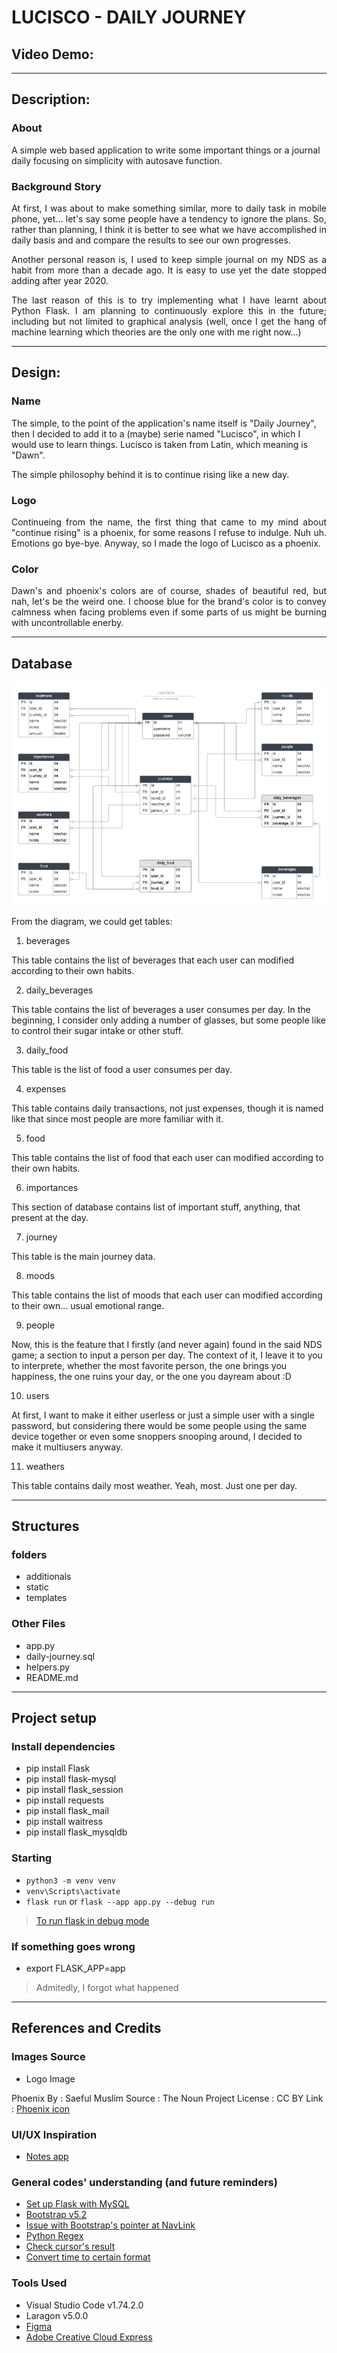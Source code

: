 # LUCISCO - DAILY JOURNEY

## Video Demo: <URL HERE>

---

## Description:

### About

<div ctyle="text-align: justify">

A simple web based application to write some important things or a journal daily focusing on simplicity with autosave function.

</div>

### Background Story

<div style="text-align: justify">

At first, I was about to make something similar, more to daily task in mobile phone, yet... let's say some people have a tendency to ignore the plans. So, rather than planning, I think it is better to see what we have accomplished in daily basis and and compare the results to see our own progresses.

Another personal reason is, I used to keep simple journal on my NDS as a habit from more than a decade ago. It is easy to use yet the date stopped adding after year 2020.

The last reason of this is to try implementing what I have learnt about Python Flask. I am planning to continuously explore this in the future; including but not limited to graphical analysis (well, once I get the hang of machine learning which theories are the only one with me right now...)

</div>

---

## Design:

### Name

The simple, to the point of the application's name itself is "Daily Journey", then I decided to add it to a (maybe) serie named "Lucisco", in which I would use to learn things. Lucisco is taken from Latin, which meaning is "Dawn".

>

The simple philosophy behind it is to continue rising like a new day.

### Logo

<div style="text-align: justify">

Continueing from the name, the first thing that came to my mind about "continue rising" is a phoenix, for some reasons I refuse to indulge. Nuh uh. Emotions go bye-bye. Anyway, so I made the logo of Lucisco as a phoenix.

</div>

### Color

<div style="text-align: justify">

Dawn's and phoenix's colors are of course, shades of beautiful red, but nah, let's be the weird one. I choose blue for the brand's color is to convey calmness when facing problems even if some parts of us might be burning with uncontrollable enerby.

</div>

---

## Database

![ERD](/additionals/database-scheme.png)

From the diagram, we could get tables:

1. beverages

This table contains the list of beverages that each user can modified according to their own habits.

2. daily_beverages

This table contains the list of beverages a user consumes per day. In the beginning, I consider only adding a number of glasses, but some people like to control their sugar intake or other stuff.

3. daily_food

This table is the list of food a user consumes per day.

4. expenses

This table contains daily transactions, not just expenses, though it is named like that since most people are more familiar with it.

5. food

This table contains the list of food that each user can modified according to their own habits.

6. importances

This section of database contains list of important stuff, anything, that present at the day.

7. journey

This table is the main journey data.

8. moods

This table contains the list of moods that each user can modified according to their own... usual emotional range.

9. people

Now, this is the feature that I firstly (and never again) found in the said NDS game; a section to input a person per day. The context of it, I leave it to you to interprete, whether the most favorite person, the one brings you happiness, the one ruins your day, or the one you dayream about :D

10. users

At first, I want to make it either userless or just a simple user with a single password, but considering there would be some people using the same device together or even some snoppers snooping around, I decided to make it multiusers anyway.

11. weathers

This table contains daily most weather. Yeah, most. Just one per day.

---

## Structures

### folders

- additionals
- static
- templates

### Other Files

- app.py
- daily-journey.sql
- helpers.py
- README.md

---

## Project setup

### Install dependencies

- pip install Flask
- pip install flask-mysql
- pip install flask_session
- pip install requests
- pip install flask_mail
- pip install waitress
- pip install flask_mysqldb

### Starting

- `python3 -m venv venv`
- `venv\Scripts\activate`
- `flask run` or `flask --app app.py --debug run`

> [To run flask in debug mode](https://stackoverflow.com/questions/16344756/auto-reloading-python-flask-app-upon-code-changes)

### If something goes wrong

- export FLASK_APP=app

> Admitedly, I forgot what happened

---

## References and Credits

### Images Source

- Logo Image

Phoenix
By		: Saeful Muslim
Source	: The Noun Project
License	: CC BY
Link    : [Phoenix icon](https://thenounproject.com/icon/phoenix-2266436/)

### UI/UX Inspiration

- [Notes app](https://dribbble.com/tags/notes_app)

### General codes' understanding (and future reminders)

- [Set up Flask with MySQL](https://flask-mysql.readthedocs.io/en/stable/)
- [Bootstrap v5.2](https://getbootstrap.com/docs/5.2/getting-started/introduction/)
- [Issue with Bootstrap's pointer at NavLink](https://github.com/reactstrap/reactstrap/issues/450)
- [Python Regex](https://www.w3schools.com/python/python_regex.asp)
- [Check cursor's result](https://stackoverflow.com/questions/31692339/mysqldb-check-if-row-exists-python)
- [Convert time to certain format](https://tableplus.com/blog/2018/09/ms-sql-server-how-to-get-date-only-from-datetime-value.html)

### Tools Used

- Visual Studio Code v1.74.2.0
- Laragon v5.0.0
- [Figma](https://www.figma.com/)
- [Adobe Creative Cloud Express](https://express.adobe.com/express-apps/logo-maker/)

